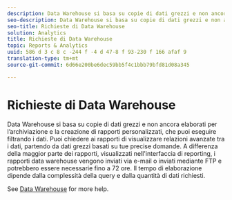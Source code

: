 ```yaml
---
description: Data Warehouse si basa su copie di dati grezzi e non ancora elaborati per l’archiviazione e la creazione di rapporti personalizzati, che puoi eseguire filtrando i dati. Puoi chiedere ai rapporti di visualizzare relazioni avanzate tra i dati, partendo da dati grezzi basati su tue precise domande. A differenza della maggior parte dei rapporti, visualizzati nell'interfaccia di reporting, i rapporti data warehouse vengono inviati via e-mail o inviati mediante FTP e potrebbero essere necessarie fino a 72 ore. Il tempo di elaborazione dipende dalla complessità della query e dalla quantità di dati richiesti.
seo-description: Data Warehouse si basa su copie di dati grezzi e non ancora elaborati per l’archiviazione e la creazione di rapporti personalizzati, che puoi eseguire filtrando i dati. Puoi chiedere ai rapporti di visualizzare relazioni avanzate tra i dati, partendo da dati grezzi basati su tue precise domande. A differenza della maggior parte dei rapporti, visualizzati nell'interfaccia di reporting, i rapporti data warehouse vengono inviati via e-mail o inviati mediante FTP e potrebbero essere necessarie fino a 72 ore. Il tempo di elaborazione dipende dalla complessità della query e dalla quantità di dati richiesti.
seo-title: Richieste di Data Warehouse
solution: Analytics
title: Richieste di Data Warehouse
topic: Reports & Analytics
uuid: 586 d 3 c 8 c -244 f -4 d 47-8 f 93-230 f 166 afaf 9
translation-type: tm+mt
source-git-commit: 6d66e200be6dec59bb5f4c1bbb79bfd81d08a345

---
```



# Richieste di Data Warehouse

Data Warehouse si basa su copie di dati grezzi e non ancora elaborati per l’archiviazione e la creazione di rapporti personalizzati, che puoi eseguire filtrando i dati. Puoi chiedere ai rapporti di visualizzare relazioni avanzate tra i dati, partendo da dati grezzi basati su tue precise domande. A differenza della maggior parte dei rapporti, visualizzati nell'interfaccia di reporting, i rapporti data warehouse vengono inviati via e-mail o inviati mediante FTP e potrebbero essere necessarie fino a 72 ore. Il tempo di elaborazione dipende dalla complessità della query e dalla quantità di dati richiesti.

<!-- I edited this link so it doesn't point to marketing.adobe.com. Please check -Bob -->

See [Data Warehouse](/help/export/data-warehouse/data-warehouse.md) for more help.
